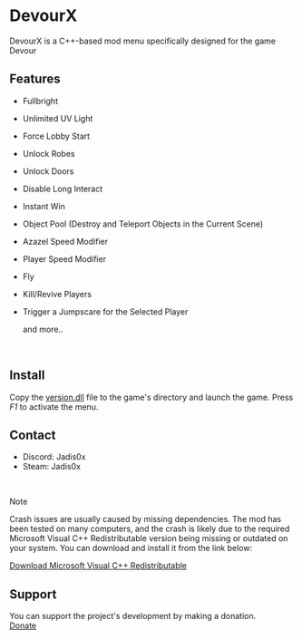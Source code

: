 # DevourX
DevourX is a C++-based mod menu specifically designed for the game Devour

## Features
- Fullbright
- Unlimited UV Light
- Force Lobby Start
- Unlock Robes
- Unlock Doors
- Disable Long Interact
- Instant Win
- Object Pool (Destroy and Teleport Objects in the Current Scene)
- Azazel Speed Modifier
- Player Speed Modifier
- Fly
- Kill/Revive Players
- Trigger a Jumpscare for the Selected Player

  and more..

  <br>

## Install
Copy the [version.dll](https://github.com/jadis0x/DevourX/releases) file to the game's directory and launch the game. Press *F1* to activate the menu.


## Contact
- Discord: Jadis0x
- Steam: Jadis0x

<br>

> [!NOTE]  
> Crash issues are usually caused by missing dependencies. The mod has been tested on many computers, and the crash is likely due to the required Microsoft Visual C++ Redistributable version being missing or outdated on your system. You can download and install it from the link below:
> 
> [Download Microsoft Visual C++ Redistributable](https://www.techpowerup.com/download/visual-c-redistributable-runtime-package-all-in-one/)



## Support
You can support the project's development by making a donation.<br>
[Donate](https://buymeacoffee.com/jadis0x)
